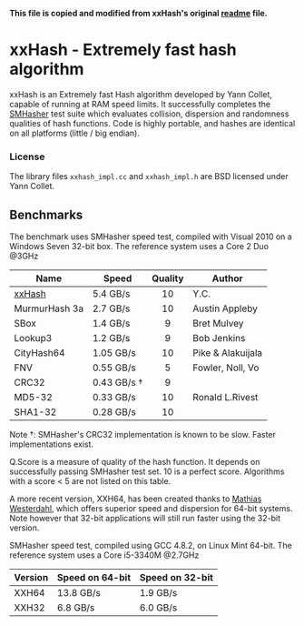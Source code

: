 **This file is copied and modified from xxHash's original [readme](https://raw.githubusercontent.com/Cyan4973/xxHash/dev/README.md) file.**

xxHash - Extremely fast hash algorithm
======================================

xxHash is an Extremely fast Hash algorithm developed by Yann Collet, capable of running at RAM speed limits.
It successfully completes the [SMHasher](http://code.google.com/p/smhasher/wiki/SMHasher) test suite
which evaluates collision, dispersion and randomness qualities of hash functions.
Code is highly portable, and hashes are identical on all platforms (little / big endian).

### License

The library files `xxhash_impl.cc` and `xxhash_impl.h` are BSD licensed under Yann Collet.

Benchmarks
-------------------------

The benchmark uses SMHasher speed test, compiled with Visual 2010 on a Windows Seven 32-bit box.
The reference system uses a Core 2 Duo @3GHz


| Name          |   Speed     | Quality | Author            |
|---------------|-------------|:-------:|-------------------|
| [xxHash]      | 5.4 GB/s    |   10    | Y.C.              |
| MurmurHash 3a | 2.7 GB/s    |   10    | Austin Appleby    |
| SBox          | 1.4 GB/s    |    9    | Bret Mulvey       |
| Lookup3       | 1.2 GB/s    |    9    | Bob Jenkins       |
| CityHash64    | 1.05 GB/s   |   10    | Pike & Alakuijala |
| FNV           | 0.55 GB/s   |    5    | Fowler, Noll, Vo  |
| CRC32         | 0.43 GB/s † |    9    |                   |
| MD5-32        | 0.33 GB/s   |   10    | Ronald L.Rivest   |
| SHA1-32       | 0.28 GB/s   |   10    |                   |

[xxHash]: http://www.xxhash.com

Note †: SMHasher's CRC32 implementation is known to be slow. Faster implementations exist.

Q.Score is a measure of quality of the hash function.
It depends on successfully passing SMHasher test set.
10 is a perfect score.
Algorithms with a score < 5 are not listed on this table.

A more recent version, XXH64, has been created thanks to [Mathias Westerdahl](https://github.com/JCash),
which offers superior speed and dispersion for 64-bit systems.
Note however that 32-bit applications will still run faster using the 32-bit version.

SMHasher speed test, compiled using GCC 4.8.2, on Linux Mint 64-bit.
The reference system uses a Core i5-3340M @2.7GHz

| Version    | Speed on 64-bit | Speed on 32-bit |
|------------|------------------|------------------|
| XXH64      | 13.8 GB/s        |  1.9 GB/s        |
| XXH32      |  6.8 GB/s        |  6.0 GB/s        |

